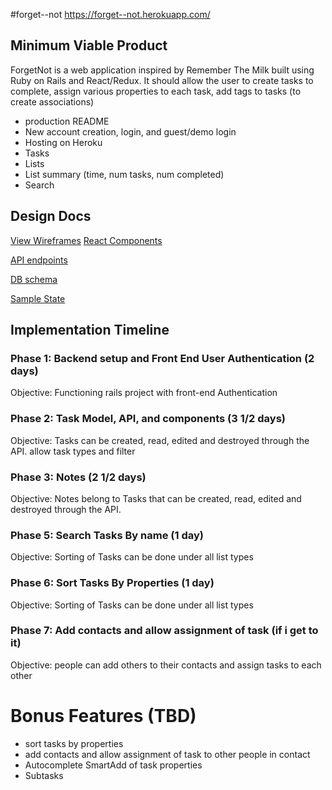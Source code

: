 #forget--not
  https://forget--not.herokuapp.com/

## Minimum Viable Product
ForgetNot is a web application inspired by Remember The Milk built using Ruby on Rails and React/Redux. It should allow the user to create tasks to complete, assign various properties
to each task, add tags to tasks (to create associations)

 * production README
 * New account creation, login, and guest/demo login
 * Hosting on Heroku
 * Tasks
 * Lists
 * List summary (time, num tasks, num completed)
 * Search

## Design Docs

 [View Wireframes](https://github.com/bkargaw/forget_not/tree/master/docs/wireframes)
 [React Components](https://github.com/bkargaw/forget_not/blob/master/docs/component-hierarchy.md)

 [API endpoints](https://github.com/bkargaw/forget_not/blob/master/docs/api-endpoints.md)

 [DB schema](https://github.com/bkargaw/forget_not/blob/master/docs/schema.md)

 [Sample State](https://github.com/bkargaw/forget_not/blob/master/docs/sample-state.md)

## Implementation Timeline

### Phase 1: Backend setup and Front End User Authentication (2 days)

 Objective: Functioning rails project with front-end Authentication

### Phase 2: Task Model, API, and components (3 1/2 days)

 Objective: Tasks can be created, read, edited and destroyed through the API.
            allow task types and filter

### Phase 3: Notes (2 1/2 days)

 Objective: Notes belong to Tasks that can be created, read, edited and destroyed through the API.

### Phase 5: Search Tasks By name (1 day)

 Objective: Sorting of Tasks can be done under all list types

### Phase 6: Sort Tasks By Properties (1 day)

 Objective: Sorting of Tasks can be done under all list types


### Phase 7: Add contacts and allow assignment of task (if i get to it)

 Objective: people can add others to their contacts and assign tasks to each other


# Bonus Features (TBD)
  * sort tasks by properties
  * add contacts and allow assignment of task to other people in contact
  * Autocomplete SmartAdd of task properties
  * Subtasks
